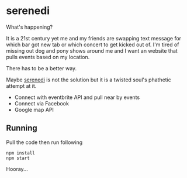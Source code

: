 serenedi
========

What's happening?

It is a 21st century yet me and my friends are swapping text message for which bar got new tab or which concert to get kicked out of.  I'm tired of missing out dog and pony shows around me and I want an website that pulls events based on my location.   

There has to be a better way.  

Maybe [serenedi](http://serenedi.co) is not the solution but it is a twisted soul's phathetic attempt at it.


 * Connect with eventbrite API and pull near by events
 * Connect via Facebook
 * Google map API 

Running
-------
Pull the code then run following

	npm install
	npm start

Hooray... 
